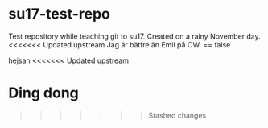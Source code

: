 # su17-test-repo
Test repository while teaching git to su17.
Created on a rainy November day.
<<<<<<< Updated upstream
Jag är bättre än Emil på OW. == false

hejsan
<<<<<<< Updated upstream

Ding dong
=======
>>>>>>> Stashed changes
